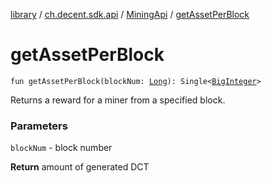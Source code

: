 [library](../../index.md) / [ch.decent.sdk.api](../index.md) / [MiningApi](index.md) / [getAssetPerBlock](./get-asset-per-block.md)

# getAssetPerBlock

`fun getAssetPerBlock(blockNum: `[`Long`](https://kotlinlang.org/api/latest/jvm/stdlib/kotlin/-long/index.html)`): Single<`[`BigInteger`](http://docs.oracle.com/javase/6/docs/api/java/math/BigInteger.html)`>`

Returns a reward for a miner from a specified block.

### Parameters

`blockNum` - block number

**Return**
amount of generated DCT

